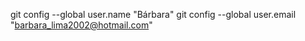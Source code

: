 git config --global user.name "Bárbara"
git config --global user.email "barbara_lima2002@hotmail.com"

